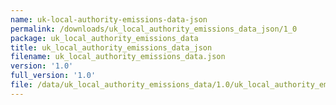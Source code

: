 ```yaml
---
name: uk-local-authority-emissions-data-json
permalink: /downloads/uk_local_authority_emissions_data_json/1_0
package: uk_local_authority_emissions_data
title: uk_local_authority_emissions_data_json
filename: uk_local_authority_emissions_data.json
version: '1.0'
full_version: '1.0'
file: /data/uk_local_authority_emissions_data/1.0/uk_local_authority_emissions_data.json
---
```

